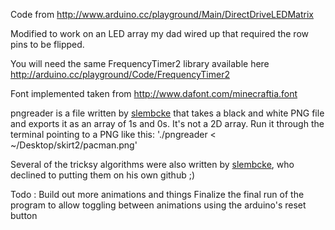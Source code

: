 Code from http://www.arduino.cc/playground/Main/DirectDriveLEDMatrix

Modified to work on an LED array my dad wired up that required the row pins to be flipped.

You will need the same FrequencyTimer2 library available here http://arduino.cc/playground/Code/FrequencyTimer2 

Font implemented taken from http://www.dafont.com/minecraftia.font

pngreader is a file written by [slembcke](https://github.com/slembcke) that takes a black and white PNG file and exports it as an array of 1s and 0s. It's not a 2D array. Run it through the terminal pointing to a PNG like this: './pngreader < ~/Desktop/skirt2/pacman.png'

Several of the tricksy algorithms were also written by [slembcke](https://github.com/slembcke), who declined to putting them on his own github ;) 

Todo : 
Build out more animations and things
Finalize the final run of the program to allow toggling between animations using the arduino's reset button

